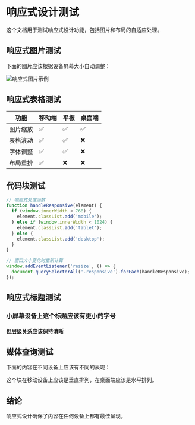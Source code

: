 <!-- theme: modern-clean -->
<!-- effect: fadeInUp -->
<!-- responsive: true -->

# 响应式设计测试

这个文档用于测试响应式设计功能，包括图片和布局的自适应处理。

## 响应式图片测试

下面的图片应该根据设备屏幕大小自动调整：

![响应式图片示例](https://picsum.photos/800/400)

## 响应式表格测试

| 功能 | 移动端 | 平板 | 桌面端 |
|------|--------|------|--------|
| 图片缩放 | ✅ | ✅ | ✅ |
| 表格滚动 | ✅ | ✅ | ❌ |
| 字体调整 | ✅ | ✅ | ❌ |
| 布局重排 | ✅ | ❌ | ❌ |

## 代码块测试

```javascript
// 响应式处理函数
function handleResponsive(element) {
  if (window.innerWidth < 768) {
    element.classList.add('mobile');
  } else if (window.innerWidth < 1024) {
    element.classList.add('tablet');
  } else {
    element.classList.add('desktop');
  }
}

// 窗口大小变化时重新计算
window.addEventListener('resize', () => {
  document.querySelectorAll('.responsive').forEach(handleResponsive);
});
```

## 响应式标题测试

### 小屏幕设备上这个标题应该有更小的字号

#### 但层级关系应该保持清晰

## 媒体查询测试

下面的内容在不同设备上应该有不同的表现：

<div class="media-test">
  这个块在移动设备上应该是垂直排列，在桌面端应该是水平排列。
</div>

## 结论

响应式设计确保了内容在任何设备上都有最佳呈现。
